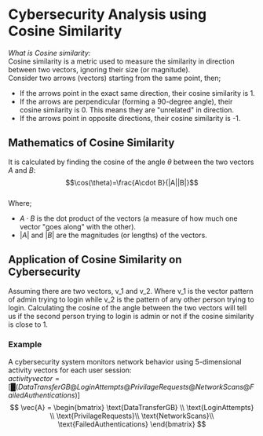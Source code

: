 # Cybersecurity Analysis using Cosine Similarity
*What is Cosine similarity:* <br>
Cosine similarity is a metric used to measure the similarity in direction between two vectors, ignoring their size (or magnitude).<br>
Consider two arrows (vectors) starting from the same point, then;<br>
-	If the arrows point in the exact same direction, their cosine similarity is 1.
-	If the arrows are perpendicular (forming a 90-degree angle), their cosine similarity is 0. This means they are "unrelated" in direction.
-	If the arrows point in opposite directions, their cosine similarity is -1.
## Mathematics of Cosine Similarity
It is calculated by finding the cosine of the angle $\theta$  between the two vectors $A$ and $B$:<br>
$$\cos(\theta)=\frac{A\cdot B}{|A||B|}$$<br>
Where;<br>
- ${A\cdot B}$ is the dot product of the vectors (a measure of how much one vector "goes along" with the other).
- $|A|$ and $|B|$  are the magnitudes (or lengths) of the vectors.
## Application of Cosine Similarity on Cybersecurity
Assuming there are two vectors, v_1 and v_2. Where v_1 is the vector pattern of admin trying to login while v_2 is the pattern of any other person trying to login. Calculating the cosine of the angle between the two vectors will tell us if the second person trying to login is admin or not if the cosine similarity is close to 1.
### Example
A cybersecurity system monitors network behavior using 5-dimensional activity vectors for each user session:<br>
$activity vector=[█(DataTransferGB@LoginAttempts@PrivilageRequests@NetworkScans@FailedAuthentications)]$<br>
$$
\vec{A} = \begin{bmatrix}
\text{DataTransferGB} \\
\text{LoginAttempts} \\
\text{PrivilageRequests}\\
\text{NetworkScans}\\
\text{FailedAuthentications}
\end{bmatrix}
$$

